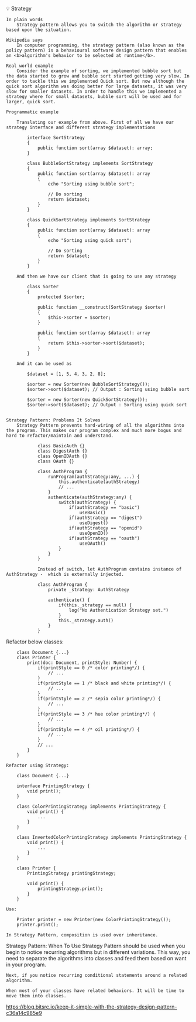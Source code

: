 💡 Strategy

    In plain words
        Strategy pattern allows you to switch the algorithm or strategy based upon the situation.

    Wikipedia says
        In computer programming, the strategy pattern (also known as the policy pattern) is a behavioural software design pattern that enables an <b>algorithm's behavior to be selected at runtime</b>.

    Real world example
        Consider the example of sorting, we implemented bubble sort but the data started to grow and bubble sort started getting very slow. In order to tackle this we implemented Quick sort. But now although the quick sort algorithm was doing better for large datasets, it was very slow for smaller datasets. In order to handle this we implemented a strategy where for small datasets, bubble sort will be used and for larger, quick sort.

    Programmatic example

        Translating our example from above. First of all we have our strategy interface and different strategy implementations

            interface SortStrategy
            {
                public function sort(array $dataset): array;
            }

            class BubbleSortStrategy implements SortStrategy
            {
                public function sort(array $dataset): array
                {
                    echo "Sorting using bubble sort";

                    // Do sorting
                    return $dataset;
                }
            }

            class QuickSortStrategy implements SortStrategy
            {
                public function sort(array $dataset): array
                {
                    echo "Sorting using quick sort";

                    // Do sorting
                    return $dataset;
                }
            }

        And then we have our client that is going to use any strategy

            class Sorter
            {
                protected $sorter;

                public function __construct(SortStrategy $sorter)
                {
                    $this->sorter = $sorter;
                }

                public function sort(array $dataset): array
                {
                    return $this->sorter->sort($dataset);
                }
            }

        And it can be used as

            $dataset = [1, 5, 4, 3, 2, 8];

            $sorter = new Sorter(new BubbleSortStrategy());
            $sorter->sort($dataset); // Output : Sorting using bubble sort

            $sorter = new Sorter(new QuickSortStrategy());
            $sorter->sort($dataset); // Output : Sorting using quick sort


    Strategy Pattern: Problems It Solves
        Strategy Pattern prevents hard-wiring of all the algorithms into the program. This makes our program complex and much more bogus and hard to refactor/maintain and understand.

                class BasicAuth {}
                class DigestAuth {}
                class OpenIDAuth {}
                class OAuth {}

                class AuthProgram {
                    runProgram(authStrategy:any, ...) {
                        this.authenticate(authStrategy)
                        // ...
                    }
                    authenticate(authStrategy:any) {
                        switch(authStrategy) {
                            if(authStrategy == "basic")
                                useBasic()
                            if(authStrategy == "digest")
                                useDigest()
                            if(authStrategy == "openid")
                                useOpenID()
                            if(authStrategy == "oauth")
                                useOAuth()
                        }
                    }
                }

                Instead of switch, let AuthProgram contains instance of AuthStrategy -  which is externally injected.
                
                class AuthProgram {
                    private _strategy: AuthStrategy
                    
                    authenticate() {
                        if(this._strategy == null) {
                            log("No Authentication Strategy set.")
                        }
                        this._strategy.auth()
                    }
                }


Refactor below classes:

        class Document {...}
        class Printer {
            print(doc: Document, printStyle: Number) {
                if(printStyle == 0 /* color printing*/) {
                    // ...
                }
                if(printStyle == 1 /* black and white printing*/) {
                    // ...            
                }
                if(printStyle == 2 /* sepia color printing*/) {
                    // ...
                }
                if(printStyle == 3 /* hue color printing*/) {
                    // ...            
                }
                if(printStyle == 4 /* oil printing*/) {
                    // ...
                }
                // ...
            }
        }

    Refactor using Strategy:

        class Document {...}

        interface PrintingStrategy {
            void print();
        }

        class ColorPrintingStrategy implements PrintingStrategy {
            void print() {
                ...
            }
        }

        class InvertedColorPrintingStrategy implements PrintingStrategy {
            void print() {
                ...
            }
        }

        class Printer {
            PrintingStrategy printingStrategy;

            void print() {
                printingStrategy.print();
            }
        }

    Use:

        Printer printer = new Printer(new ColorPrintingStrategy());
        printer.print();

    In Strategy Pattern, composition is used over inheritance.


Strategy Pattern: When To Use
    Strategy Pattern should be used when you begin to notice recurring algorithms but in different variations.
    This way, you need to separate the algorithms into classes and feed them based on want in your program.

    Next, if you notice recurring conditional statements around a related algorithm.

    When most of your classes have related behaviors. It will be time to move them into classes.


https://blog.bitsrc.io/keep-it-simple-with-the-strategy-design-pattern-c36a14c985e9























